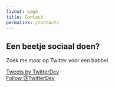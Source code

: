 ```yaml
---
layout: page
title: Contact
permalink: /contact/
---
```

<article class="post">
  <h1>Een beetje sociaal doen?</h1>
<p>Zoek me maar op Twitter voor een babbel.
</p>
  <a class="twitter-timeline" href="https://twitter.com/TwitterDev?ref_src=twsrc%5Etfw">Tweets by TwitterDev</a> <script async src="https://platform.twitter.com/widgets.js" charset="utf-8"></script> 
  <br>
<a href="https://twitter.com/gertcls?ref_src=twsrc%5Etfw" class="twitter-follow-button" data-size="large" data-show-count="false">Follow @TwitterDev</a><script async src="https://platform.twitter.com/widgets.js" charset="utf-8"></script>
</article>


